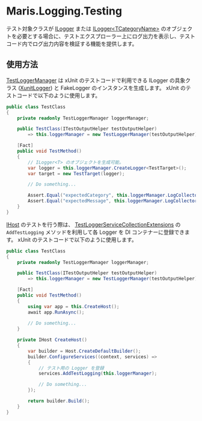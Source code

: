 # Maris.Logging.Testing

テスト対象クラスが [ILogger](https://learn.microsoft.com/ja-jp/dotnet/api/microsoft.extensions.logging.ilogger) または [ILogger&lt;TCategoryName&gt;](https://learn.microsoft.com/ja-jp/dotnet/api/microsoft.extensions.logging.ilogger-1) のオブジェクトを必要とする場合に、テストエクスプローラー上にログ出力を表示し、テストコード内でログ出力内容を検証する機能を提供します。

## 使用方法

[TestLoggerManager](src\Maris.Logging.Testing\Xunit\TestLoggerManager.cs) は xUnit のテストコードで利用できる ILogger の具象クラス ([XunitLogger](src\Maris.Logging.Testing\Xunit\XunitLogger.cs)) と FakeLogger のインスタンスを生成します。
xUnit のテストコードで以下のように使用します。

```csharp title="TestClass.cs"
public class TestClass
{
    private readonly TestLoggerManager loggerManager;

    public TestClass(ITestOutputHelper testOutputHelper)
        => this.loggerManager = new TestLoggerManager(testOutputHelper);

    [Fact]
    public void TestMethod()
    {
        // ILogger<T> のオブジェクトを生成可能。
        var logger = this.loggerManager.CreateLogger<TestTarget>();
        var target = new TestTarget(logger);

        // Do something...

        Assert.Equal("expectedCategory", this.loggerManager.LogCollector.LatestRecord.Category);
        Assert.Equal("expectedMessage", this.loggerManager.LogCollector.LatestRecord.Message);
    }
}
```

[IHost](https://learn.microsoft.com/ja-jp/dotnet/api/microsoft.extensions.hosting.ihost) のテストを行う際は、 [TestLoggerServiceCollectionExtensions](src\Maris.Logging.Testing\Xunit\TestLoggerServiceCollectionExtensions.cs) の `AddTestLogging` メソッドを利用して各 Logger を DI コンテナーに登録できます。
xUnit のテストコードで以下のように使用します。

``` C#
public class TestClass
{
    private readonly TestLoggerManager loggerManager;

    public TestClass(ITestOutputHelper testOutputHelper)
        => this.loggerManager = new TestLoggerManager(testOutputHelper);

    [Fact]
    public void TestMethod()
    {
        using var app = this.CreateHost();
        await app.RunAsync();
        
        // Do something...
    }

    private IHost CreateHost()
    {
        var builder = Host.CreateDefaultBuilder();
        builder.ConfigureServices((context, services) =>
        {
            // テスト用の Logger を登録
            services.AddTestLogging(this.loggerManager);

            // Do something...            
        });

        return builder.Build();
    }
}
```
